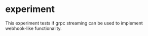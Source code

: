# experiment

This experiment tests if grpc streaming can be used to implement webhook-like functionality.
